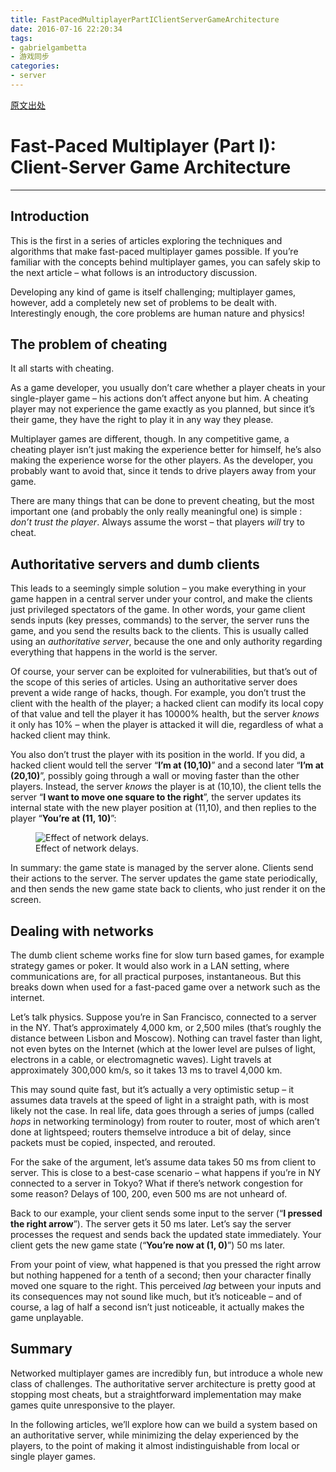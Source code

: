 ```yaml
---
title: FastPacedMultiplayerPartIClientServerGameArchitecture
date: 2016-07-16 22:20:34
tags:
- gabrielgambetta
- 游戏同步
categories:
- server
---
```


[原文出处](http://www.gabrielgambetta.com/client-server-game-architecture.html)

<h1 class="title">Fast-Paced Multiplayer (Part I): Client-Server Game Architecture</h1>

------------------

<h2 id="introduction">Introduction</h2>
<p>This is the first in a series of articles exploring the techniques and algorithms that make fast-paced multiplayer games possible. If you’re familiar with the concepts behind multiplayer games, you can safely skip to the next article – what follows is an introductory discussion.</p>
<p>Developing any kind of game is itself challenging; multiplayer games, however, add a completely new set of problems to be dealt with. Interestingly enough, the core problems are human nature and physics!</p>
<h2 id="the-problem-of-cheating">The problem of cheating</h2>
<p>It all starts with cheating.</p>
<p>As a game developer, you usually don’t care whether a player cheats in your single-player game – his actions don’t affect anyone but him. A cheating player may not experience the game exactly as you planned, but since it’s their game, they have the right to play it in any way they please.</p>
<p>Multiplayer games are different, though. In any competitive game, a cheating player isn’t just making the experience better for himself, he’s also making the experience worse for the other players. As the developer, you probably want to avoid that, since it tends to drive players away from your game.</p>
<p>There are many things that can be done to prevent cheating, but the most important one (and probably the only really meaningful one) is simple : <em>don’t trust the player</em>. Always assume the worst – that players <em>will</em> try to cheat.</p>
<h2 id="authoritative-servers-and-dumb-clients">Authoritative servers and dumb clients</h2>
<p>This leads to a seemingly simple solution – you make everything in your game happen in a central server under your control, and make the clients just privileged spectators of the game. In other words, your game client sends inputs (key presses, commands) to the server, the server runs the game, and you send the results back to the clients. This is usually called using an <em>authoritative server</em>, because the one and only authority regarding everything that happens in the world is the server.</p>
<p>Of course, your server can be exploited for vulnerabilities, but that’s out of the scope of this series of articles. Using an authoritative server does prevent a wide range of hacks, though. For example, you don’t trust the client with the health of the player; a hacked client can modify its local copy of that value and tell the player it has 10000% health, but the server <em>knows</em> it only has 10% – when the player is attacked it will die, regardless of what a hacked client may think.</p>
<p>You also don’t trust the player with its position in the world. If you did, a hacked client would tell the server “<strong>I’m at (10,10)</strong>” and a second later “<strong>I’m at (20,10)</strong>”, possibly going through a wall or moving faster than the other players. Instead, the server <em>knows</em> the player is at (10,10), the client tells the server “<strong>I want to move one square to the right</strong>”, the server updates its internal state with the new player position at (11,10), and then replies to the player “<strong>You’re at (11, 10)</strong>”:</p>
<figure>
<img src="/img/fpm1-01.png" alt="Effect of network delays." /><figcaption>Effect of network delays.</figcaption>
</figure>
<p>In summary: the game state is managed by the server alone. Clients send their actions to the server. The server updates the game state periodically, and then sends the new game state back to clients, who just render it on the screen.</p>
<h2 id="dealing-with-networks">Dealing with networks</h2>
<p>The dumb client scheme works fine for slow turn based games, for example strategy games or poker. It would also work in a LAN setting, where communications are, for all practical purposes, instantaneous. But this breaks down when used for a fast-paced game over a network such as the internet.</p>
<p>Let’s talk physics. Suppose you’re in San Francisco, connected to a server in the NY. That’s approximately 4,000 km, or 2,500 miles (that’s roughly the distance between Lisbon and Moscow). Nothing can travel faster than light, not even bytes on the Internet (which at the lower level are pulses of light, electrons in a cable, or electromagnetic waves). Light travels at approximately 300,000 km/s, so it takes 13 ms to travel 4,000 km.</p>
<p>This may sound quite fast, but it’s actually a very optimistic setup – it assumes data travels at the speed of light in a straight path, with is most likely not the case. In real life, data goes through a series of jumps (called <em>hops</em> in networking terminology) from router to router, most of which aren’t done at lightspeed; routers themselve introduce a bit of delay, since packets must be copied, inspected, and rerouted.</p>
<p>For the sake of the argument, let’s assume data takes 50 ms from client to server. This is close to a best-case scenario – what happens if you’re in NY connected to a server in Tokyo? What if there’s network congestion for some reason? Delays of 100, 200, even 500 ms are not unheard of.</p>
<p>Back to our example, your client sends some input to the server (“<strong>I pressed the right arrow</strong>”). The server gets it 50 ms later. Let’s say the server processes the request and sends back the updated state immediately. Your client gets the new game state (“<strong>You’re now at (1, 0)</strong>”) 50 ms later.</p>
<p>From your point of view, what happened is that you pressed the right arrow but nothing happened for a tenth of a second; then your character finally moved one square to the right. This perceived <em>lag</em> between your inputs and its consequences may not sound like much, but it’s noticeable – and of course, a lag of half a second isn’t just noticeable, it actually makes the game unplayable.</p>
<h2 id="summary">Summary</h2>
<p>Networked multiplayer games are incredibly fun, but introduce a whole new class of challenges. The authoritative server architecture is pretty good at stopping most cheats, but a straightforward implementation may make games quite unresponsive to the player.</p>
<p>In the following articles, we’ll explore how can we build a system based on an authoritative server, while minimizing the delay experienced by the players, to the point of making it almost indistinguishable from local or single player games.</p>